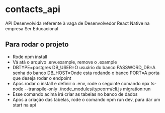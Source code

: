 # contacts_api
API Desenvolvida referente à vaga de Desenvolvedor React Native na empresa Ser Educacional

## Para rodar o projeto
- Rode npm install
- Vá atá o arquivo .env.example, remove o .example
- DBTYPE=postgres
  DB_USER=O usuário do banco
  PASSWORD_DB=A senha do banco
  DB_HOST=Onde esta rodando o banco
  PORT=A porta que deseja rodar o endpoint
- Após rodar o install e definir o .env, rode o seguinte comando npx ts-node --transpile-only ./node_modules/typeorm/cli.js migration:run
- Esse comando acima irá criar as tabelas no banco de dados
- Após a criação das tabelas, rode o comando npm run dev, para dar um start na api

